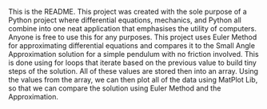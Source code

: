 This is the README. This project was created with the sole purpose of a Python project where differential equations, mechanics, and Python all combine into one neat application that emphasises the utility of computers. Anyone is free to use this for any purposes.
This project uses Euler Method for approximating differential equations and compares it to the Small Angle Approximation solution for a simple pendulum with no friction involved. This is done using for loops that iterate based on the previous value to build tiny steps of the solution. All of these values are stored then into an array. Using the values from the array, we can then plot all of the data using MatPlot Lib, so that we can compare the solution using Euler Method and the Approximation.
